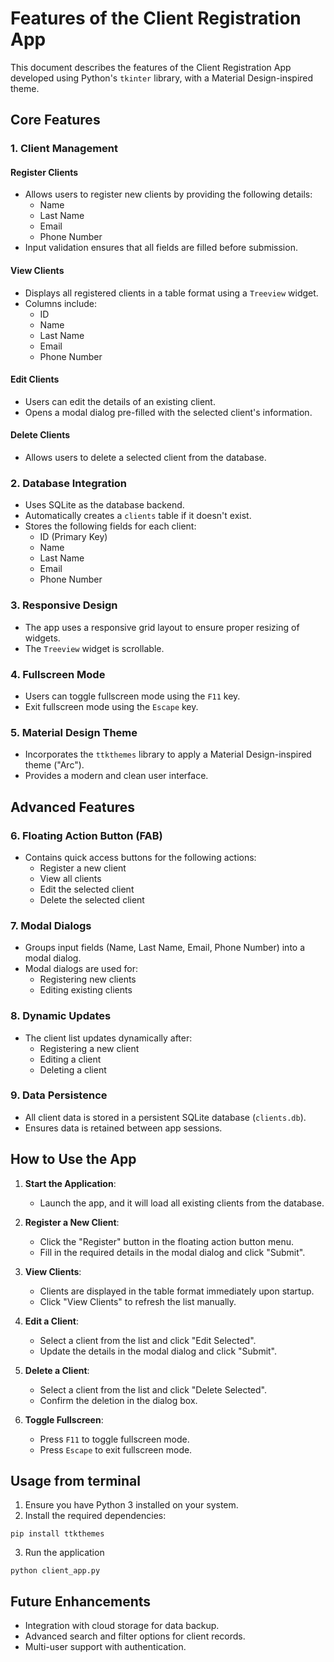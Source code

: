 # Features of the Client Registration App

This document describes the features of the Client Registration App developed using Python's `tkinter` library, with a Material Design-inspired theme.

## Core Features

### 1. **Client Management**
#### **Register Clients**
- Allows users to register new clients by providing the following details:
  - Name
  - Last Name
  - Email
  - Phone Number
- Input validation ensures that all fields are filled before submission.

#### **View Clients**
- Displays all registered clients in a table format using a `Treeview` widget.
- Columns include:
  - ID
  - Name
  - Last Name
  - Email
  - Phone Number

#### **Edit Clients**
- Users can edit the details of an existing client.
- Opens a modal dialog pre-filled with the selected client's information.

#### **Delete Clients**
- Allows users to delete a selected client from the database.

### 2. **Database Integration**
- Uses SQLite as the database backend.
- Automatically creates a `clients` table if it doesn't exist.
- Stores the following fields for each client:
  - ID (Primary Key)
  - Name
  - Last Name
  - Email
  - Phone Number

### 3. **Responsive Design**
- The app uses a responsive grid layout to ensure proper resizing of widgets.
- The `Treeview` widget is scrollable.

### 4. **Fullscreen Mode**
- Users can toggle fullscreen mode using the `F11` key.
- Exit fullscreen mode using the `Escape` key.

### 5. **Material Design Theme**
- Incorporates the `ttkthemes` library to apply a Material Design-inspired theme (\"Arc\").
- Provides a modern and clean user interface.

## Advanced Features

### 6. **Floating Action Button (FAB)**
- Contains quick access buttons for the following actions:
  - Register a new client
  - View all clients
  - Edit the selected client
  - Delete the selected client

### 7. **Modal Dialogs**
- Groups input fields (Name, Last Name, Email, Phone Number) into a modal dialog.
- Modal dialogs are used for:
  - Registering new clients
  - Editing existing clients

### 8. **Dynamic Updates**
- The client list updates dynamically after:
  - Registering a new client
  - Editing a client
  - Deleting a client

### 9. **Data Persistence**
- All client data is stored in a persistent SQLite database (`clients.db`).
- Ensures data is retained between app sessions.

## How to Use the App

1. **Start the Application**:
   - Launch the app, and it will load all existing clients from the database.

2. **Register a New Client**:
   - Click the "Register" button in the floating action button menu.
   - Fill in the required details in the modal dialog and click "Submit".

3. **View Clients**:
   - Clients are displayed in the table format immediately upon startup.
   - Click "View Clients" to refresh the list manually.

4. **Edit a Client**:
   - Select a client from the list and click "Edit Selected".
   - Update the details in the modal dialog and click "Submit".

5. **Delete a Client**:
   - Select a client from the list and click "Delete Selected".
   - Confirm the deletion in the dialog box.

6. **Toggle Fullscreen**:
   - Press `F11` to toggle fullscreen mode.
   - Press `Escape` to exit fullscreen mode.

## Usage from terminal
1. Ensure you have Python 3 installed on your system.
2. Install the required dependencies:
```console
pip install ttkthemes
```
3. Run the application
```console
python client_app.py
```

## Future Enhancements
- Integration with cloud storage for data backup.
- Advanced search and filter options for client records.
- Multi-user support with authentication.

